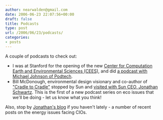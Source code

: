 ```yaml
---
author: nearwalden@gmail.com
date: 2006-06-23 22:07:56+00:00
draft: false
title: Podcasts
type: post
url: /2006/06/23/podcasts/
categories:
- posts
---
```


A couple of podcasts to check out:






  * I was at Stanford for the opening of the new [Center for Computation Earth and Environmental Sciences (CEES)](http://cees.stanford.edu/), and did [a podcast with Michael Johnson of Podtech](http://www.podtech.net/?p=780). 
  * Bill McDonough, environmental design visionary and co-author of ["Cradle to Cradle"](http://www.mcdonough.com/cradle_to_cradle.htm) stopped by Sun and [visited with Sun CEO, Jonathan Schwartz](http://www.sun.com/rss/eco_podcast.xml). This is the first of a new podcast series on eco issues that we'll be doing - let us know what you think!




Also, stop by [Jonathan's blog](http://blogs.sun.com/roller/page/jonathan) if you haven't lately - a number of recent posts on the energy issues facing CIOs.



